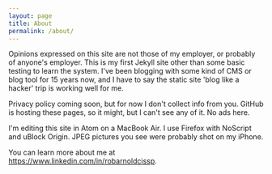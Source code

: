```yaml
---
layout: page
title: About
permalink: /about/
---
```


Opinions expressed on this site are not those of my employer, or probably of
anyone's employer. This is my first Jekyll site other than some basic testing
to learn the system. I've been blogging with some kind of CMS or blog tool
for 15 years now, and I have to say the static site 'blog like a hacker' trip
is working well for me.

Privacy policy coming soon, but for now I don't collect info from you. GitHub
is hosting these pages, so it might, but I can't see any of it. No ads here.

I'm editing this site in Atom on a MacBook Air. I use Firefox with NoScript
and uBlock Origin. JPEG pictures you see were probably shot on my iPhone.

You can learn more about me at <https://www.linkedin.com/in/robarnoldcissp>.

<div data-iframe-width="150" data-iframe-height="270" data-share-badge-id="988146fc-0a14-47d8-9c91-e3b96df692c1"></div>
  <script type="text/javascript">
    (function() {
      var s = document.createElement('script');
      s.type = 'text/javascript';
      s.async = true;
      s.src = '//cdn.youracclaim.com/assets/utilities/embed.js';
      var o = document.getElementsByTagName('script')[0];
      o.parentNode.insertBefore(s, o);
      })();
  </script>

  <div data-iframe-width="150" data-iframe-height="270" data-share-badge-id="fb98e922-33e7-4a92-8fb5-eab8f116a79b"></div>
  <script type="text/javascript">
    (function() {
      var s = document.createElement('script');
      s.type = 'text/javascript';
      s.async = true;
      s.src = '//cdn.youracclaim.com/assets/utilities/embed.js';
      var o = document.getElementsByTagName('script')[0];
      o.parentNode.insertBefore(s, o);
      })();
  </script>
